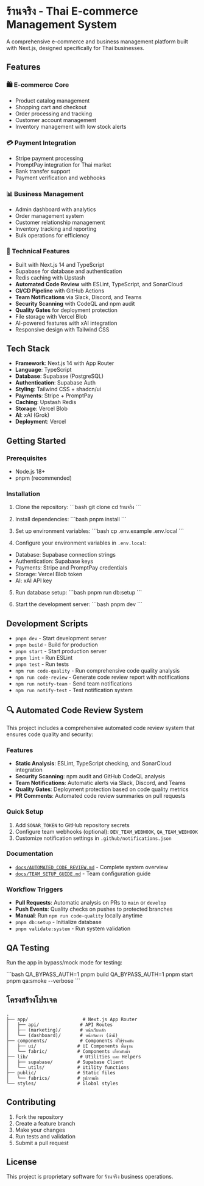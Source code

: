 # ร้านจริง - Thai E-commerce Management System

A comprehensive e-commerce and business management platform built with Next.js, designed specifically for Thai businesses.

## Features

### 🛍️ E-commerce Core
- Product catalog management
- Shopping cart and checkout
- Order processing and tracking
- Customer account management
- Inventory management with low stock alerts

### 💳 Payment Integration
- Stripe payment processing
- PromptPay integration for Thai market
- Bank transfer support
- Payment verification and webhooks

### 📊 Business Management
- Admin dashboard with analytics
- Order management system
- Customer relationship management
- Inventory tracking and reporting
- Bulk operations for efficiency

### 🔧 Technical Features
- Built with Next.js 14 and TypeScript
- Supabase for database and authentication
- Redis caching with Upstash
- **Automated Code Review** with ESLint, TypeScript, and SonarCloud
- **CI/CD Pipeline** with GitHub Actions
- **Team Notifications** via Slack, Discord, and Teams
- **Security Scanning** with CodeQL and npm audit
- **Quality Gates** for deployment protection
- File storage with Vercel Blob
- AI-powered features with xAI integration
- Responsive design with Tailwind CSS

## Tech Stack

- **Framework**: Next.js 14 with App Router
- **Language**: TypeScript
- **Database**: Supabase (PostgreSQL)
- **Authentication**: Supabase Auth
- **Styling**: Tailwind CSS + shadcn/ui
- **Payments**: Stripe + PromptPay
- **Caching**: Upstash Redis
- **Storage**: Vercel Blob
- **AI**: xAI (Grok)
- **Deployment**: Vercel

## Getting Started

### Prerequisites
- Node.js 18+ 
- pnpm (recommended)

### Installation

1. Clone the repository:
\`\`\`bash
git clone <repository-url>
cd ร้านจริง
\`\`\`

2. Install dependencies:
\`\`\`bash
pnpm install
\`\`\`

3. Set up environment variables:
\`\`\`bash
cp .env.example .env.local
\`\`\`

4. Configure your environment variables in `.env.local`:
- Database: Supabase connection strings
- Authentication: Supabase keys
- Payments: Stripe and PromptPay credentials
- Storage: Vercel Blob token
- AI: xAI API key

5. Run database setup:
\`\`\`bash
pnpm run db:setup
\`\`\`

6. Start the development server:
\`\`\`bash
pnpm dev
\`\`\`

## Development Scripts

- `pnpm dev` - Start development server
- `pnpm build` - Build for production
- `pnpm start` - Start production server
- `pnpm lint` - Run ESLint
- `pnpm test` - Run tests
- `npm run code-quality` - Run comprehensive code quality analysis
- `npm run code-review` - Generate code review report with notifications
- `npm run notify-team` - Send team notifications
- `npm run notify-test` - Test notification system

## 🔍 Automated Code Review System

This project includes a comprehensive automated code review system that ensures code quality and security:

### Features
- **Static Analysis**: ESLint, TypeScript checking, and SonarCloud integration
- **Security Scanning**: npm audit and GitHub CodeQL analysis  
- **Team Notifications**: Automatic alerts via Slack, Discord, and Teams
- **Quality Gates**: Deployment protection based on code quality metrics
- **PR Comments**: Automated code review summaries on pull requests

### Quick Setup
1. Add `SONAR_TOKEN` to GitHub repository secrets
2. Configure team webhooks (optional): `DEV_TEAM_WEBHOOK`, `QA_TEAM_WEBHOOK`
3. Customize notification settings in `.github/notifications.json`

### Documentation
- [`docs/AUTOMATED_CODE_REVIEW.md`](docs/AUTOMATED_CODE_REVIEW.md) - Complete system overview
- [`docs/TEAM_SETUP_GUIDE.md`](docs/TEAM_SETUP_GUIDE.md) - Team configuration guide

### Workflow Triggers
- **Pull Requests**: Automatic analysis on PRs to `main` or `develop`
- **Push Events**: Quality checks on pushes to protected branches
- **Manual**: Run `npm run code-quality` locally anytime
- `pnpm db:setup` - Initialize database
- `pnpm validate:system` - Run system validation

## QA Testing

Run the app in bypass/mock mode for testing:

\`\`\`bash
QA_BYPASS_AUTH=1 pnpm build
QA_BYPASS_AUTH=1 pnpm start
pnpm qa:smoke --verbose
\`\`\`

## โครงสร้างโปรเจค

```
.
├── app/                    # Next.js App Router
│   ├── api/               # API Routes
│   ├── (marketing)/       # หน้าเว็บหลัก
│   └── (dashboard)/       # หน้าจัดการ (ถ้ามี)
├── components/            # Components ที่ใช้ร่วมกัน
│   ├── ui/               # UI Components พื้นฐาน
│   └── fabric/           # Components เกี่ยวกับผ้า
├── lib/                   # Utilities และ Helpers
│   ├── supabase/         # Supabase Client
│   └── utils/            # Utility functions
├── public/               # Static files
│   └── fabrics/          # รูปภาพผ้า
└── styles/               # Global styles
```

## Contributing

1. Fork the repository
2. Create a feature branch
3. Make your changes
4. Run tests and validation
5. Submit a pull request

## License

This project is proprietary software for ร้านจริง business operations.
